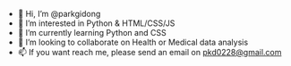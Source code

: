 - 👋 Hi, I’m @parkgidong
- 👀 I’m interested in Python & HTML/CSS/JS
- 🌱 I’m currently learning Python and CSS
- 💞️ I’m looking to collaborate on Health or Medical data analysis
- 📫 If you want reach me, please send an email on pkd0228@gmail.com



